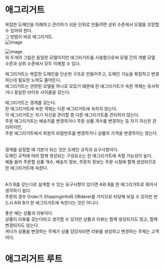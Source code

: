 # 애그리거트
복잡한 도메인을 이해하고 관리하기 쉬운 단위로 만들려면 상위 수준에서 모델을 조망할 수 있어야 한다.  
그 방법이 바로 애그리거트.  
![image](https://github.com/shmin7777/ddd-architecture/assets/67637716/2a0fb3bc-513a-4091-8f4b-b7d26ff8f279)  

![image](https://github.com/shmin7777/ddd-architecture/assets/67637716/0d5eb94a-f91c-42d7-b575-0fdc6e3580d2)  
위 두개의 그림은 동일한 모델이지만 애그리거트를 사용함으로써 모델 간의 개별 모델 수준과 상위 수준에서 모두 이해할 수 있다.  

애그리거트는 복잡한 도메인을 단순한 구조로 만들어주고, 도메인 기능을 확장하고 변경하는데 필요한 노력도 줄어든다.  
애그리거트는 관련된 모델을 하나로 모았기 떄문에 한 애그리거트가 속한 객체는 유사하거나 동일한 라이프 사이클을 갖는다.  

애그리거트는 경계를 갖는다.  
한 애그리거트에 속한 객체는 다른 애그리거트에 속하지 않는다.  
각 애그리거트는 자기 자신을 관리할 뿐 다른 애그리거트를 관리하지 않는다.  
주문 애그리거트는 배송지를 변경하거나 주문 상품 개수를 변경하는 등 자기 자신은 관리하지만,  
주문 애그리거트에서 회원의 비밀번호를 변경하거나 상품의 가격을 변경하지는 않는다.  
<br>  
경계를 설정할 때 기본이 되는 것은 도메인 규칙과 요구사항이다.  
도메인 규칙에 따라 함께 생성되는 구성요소는 한 애그리거트에 속할 가능성이 높다.  
예들 들어 주문할 상품 개수, 배송지 정보, 주문자 정보는 주문 시점에 함께 생성되므로 한 애그리거트에 속한다.  
<br>  
A가 B를 갖는다로 설계할 수 있는 요구사항이 있다면 A와 B를 한 애그리거트로 묶어서 생각하기 쉽다.  
주문의 경우 Order가 ShippingInfo와 ORderer를 가지므로 타당해 보일 수 있지만 반드시 A와 B가 한 애그리거트에 속한다는 것은 아니다.  

좋은 예는 상품과 리뷰이다.  
상품이 리뷰를 갖는다라고 생각할 수 있지만 상품과 리뷰는 함께 생성되지도 않고, 함께 변경되지도 않는다.  
게다가 상품을 변경하는 주체가 상품 담당자라면 리뷰를 생성하고 변경하는 주체는 고객이다.  

# 애그리거트 루트
